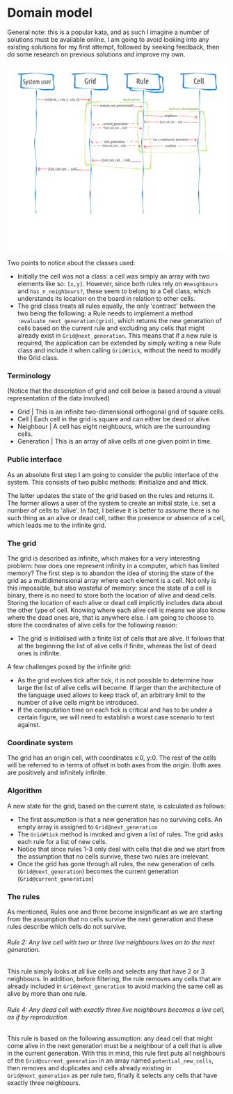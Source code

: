 # Domain model

General note: this is a popular kata, and as such I imagine a number of solutions
must be available online.
I am going to avoid looking into any existing solutions for my first attempt,
followed by seeking feedback, then do some research on previous solutions and
improve my own.

![diagram](https://github.com/andreamazza89/game_of_life/blob/master/docs/Drawing.jpeg)

Two points to notice about the classes used:
- Initially the cell was not a class: a cell was simply an array with two 
elements like so: ```[x,y]```. However, since both rules rely on ```#neighbours``` 
and ```has_n_neighbours?```, these seem to belong to a Cell class, which 
understands its location on the board in relation to other cells.
- The grid class treats all rules equally, the only 'contract' between the two 
being the following: a Rule needs to implement a method 
```:evaluate_next_generation(grid)```, which returns the new generation of cells 
based on the current rule and excluding any cells that might already exist in 
```Grid@next_generation```. This means that if a new rule is required, the 
application can be extended by simply writing a new Rule class and include it 
when calling ```Grid#tick```,  without the need to modify the Grid class.

### Terminology

(Notice that the description of grid and cell below is based around a visual
representation of the data involved)

- Grid       | This is an infinite two-dimensional orthogonal grid of square cells.
- Cell       | Each cell in the grid is square and can either be dead or alive.
- Neighbour  | A cell has eight neighbours, which are the surrounding cells.
- Generation | This is an array of alive cells at one given point in time. 

### Public interface

As an absolute first step I am going to consider the public interface of the
system.
This consists of two public methods: #initialize and and #tick.

The latter updates the state of the grid based on the rules and returns it.
The former allows a user of the system to create an initial state, i.e. set a
number of cells to 'alive'. In fact, I believe it is better to assume there is
no such thing as an alive or dead cell, rather the presence or absence of a cell,
which leads me to the infinite grid.

### The grid

The grid is described as infinite, which makes for a very interesting problem:
how does one represent infinity in a computer, which has limited memory?
The first step is to abandon the idea of storing the state of the grid as a
multidimensional array where each element is a cell. Not only is this impossible,
but also wasteful of memory: since the state of a cell is binary, there is no
need to store both the location of alive and dead cells. Storing the location of
each alive or dead cell implicitly includes data about the other type of cell.
Knowing where each alive cell is means we also know where the dead ones are,
that is anywhere else. I am going to choose to store the coordinates of alive
cells for the following reason:

- The grid is initialised with a finite list of cells that are alive. It follows
that at the beginning the list of alive cells if finite, whereas the list of dead
ones is infinite.

A few challenges posed by the infinite grid:

- As the grid evolves tick after tick, it is not possible to determine how large
the list of alive cells will become. If larger than the architecture of the
language used allows to keep track of, an arbitrary limit to the number of alive
cells might be introduced.
- If the computation time on each tick is critical and has to be under a certain
figure, we will need to establish a worst case scenario to test against.

### Coordinate system

The grid has an origin cell, with coordinates x:0, y:0. The rest of the cells
will be referred to in terms of offset in both axes from the origin. Both axes
are positively and infinitely infinite.

### Algorithm

A new state for the grid, based on the current state, is calculated as follows:
- The first assumption is that a new generation has no surviving cells. An empty 
array is assigned to ```Grid@next_generation```
- The ```Grid#tick``` method is invoked and given a list of rules. The grid asks 
each rule for a list of new cells.
- Notice that since rules 1-3 only deal with cells that die and we start from the 
assumption that no cells survive, these two rules are irrelevant.
- Once the grid has gone through all rules, the new generation of cells 
(```Grid@next_generation```) becomes the current generation (```Grid@current_generation```)

### The rules

As mentioned, Rules one and three become insignificant as we are starting from 
the assumption that no cells survive the next generation and these rules describe which cells do not survive.

###### Rule 2: Any live cell with two or three live neighbours lives on to the next generation.

This rule simply looks at all live cells and selects any that have 2 or 3 
neighbours. In addition, before filtering, the rule removes any cells that are 
already included in ```Grid@next_generation``` to avoid marking the same cell as 
alive by more than one rule.

###### Rule 4: Any dead cell with exactly three live neighbours becomes a live cell, as if by reproduction.

This rule is based on the following assumption: any dead cell that might come 
alive in the next generation must be a neighbour of a cell that is alive in 
the current generation.
With this in mind, this rule first puts all neighbours of the 
```Grid@current_generation``` in an array named ```potential_new_cells```, then 
removes and duplicates and cells already existing in ```Grid@next_generation``` 
as per rule two, finally it selects any cells that have exactly three neighbours.
